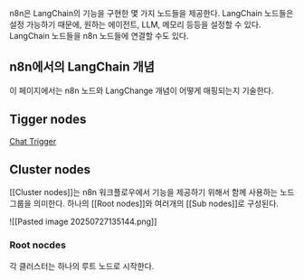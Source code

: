 n8n은 LangChain의 기능을 구현한 몇 가지 노드들을 제공한다. LangChain 노드들은 설정 가능하기 때문에, 원하는 에이전트, LLM, 메모리 등등을 설정할 수 있다. LangChain 노드들을 n8n 노드들에 연결할 수도 있다.

## n8n에서의 LangChain 개념
이 페이지에서는 n8n 노드와 LangChange 개념이 어떻게 매핑되는지 기술한다.

## Tigger nodes
[Chat Trigger](https://docs.n8n.io/integrations/builtin/core-nodes/n8n-nodes-langchain.chattrigger/)

## Cluster nodes
[[Cluster nodes]]는 n8n 워크플로우에서 기능을 제공하기 위해서 함께 사용하는 노드 그룹을 의미한다. 하나의 [[Root nodes]]와 여러개의 [[Sub nodes]]로 구성된다.

![[Pasted image 20250727135144.png]]

### Root nocdes
각 클러스터는 하나의 루트 노드로 시작한다.